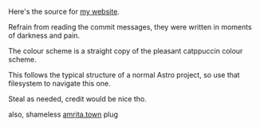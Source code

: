 Here's the source for [my website](https://adithyanair.com).

Refrain from reading the commit messages, they were written in moments of darkness and pain.

The colour scheme is a straight copy of the pleasant catppuccin colour scheme.

This follows the typical structure of a normal Astro project, so use that filesystem to navigate this one. 

Steal as needed, credit would be nice tho.

also, shameless [amrita.town](https://amrita.town) plug
